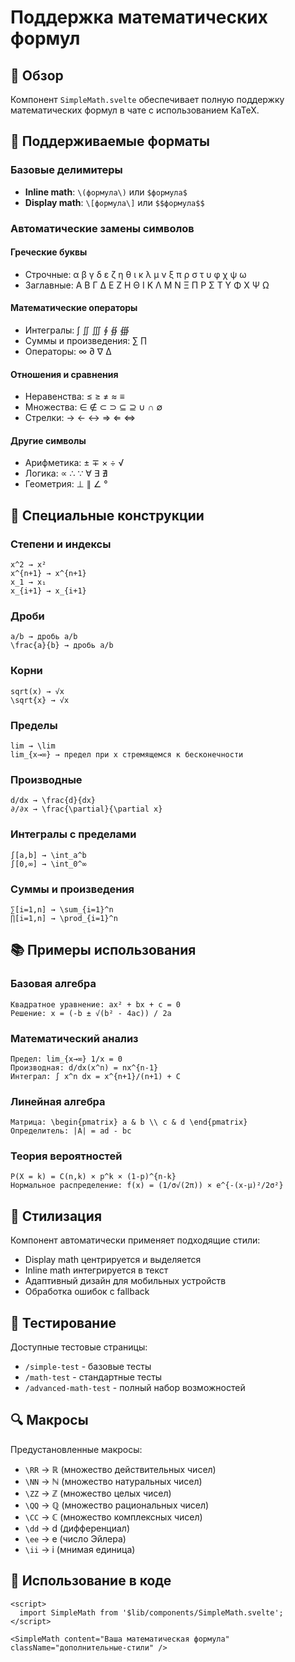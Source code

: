 # Поддержка математических формул

## 🎯 Обзор

Компонент `SimpleMath.svelte` обеспечивает полную поддержку математических формул в чате с использованием KaTeX.

## 📝 Поддерживаемые форматы

### Базовые делимитеры

- **Inline math**: `\(формула\)` или `$формула$`
- **Display math**: `\[формула\]` или `$$формула$$`

### Автоматические замены символов

#### Греческие буквы

- Строчные: α β γ δ ε ζ η θ ι κ λ μ ν ξ π ρ σ τ υ φ χ ψ ω
- Заглавные: Α Β Γ Δ Ε Ζ Η Θ Ι Κ Λ Μ Ν Ξ Π Ρ Σ Τ Υ Φ Χ Ψ Ω

#### Математические операторы

- Интегралы: ∫ ∬ ∭ ∮ ∯ ∰
- Суммы и произведения: ∑ ∏
- Операторы: ∞ ∂ ∇ ∆

#### Отношения и сравнения

- Неравенства: ≤ ≥ ≠ ≈ ≡
- Множества: ∈ ∉ ⊂ ⊃ ⊆ ⊇ ∪ ∩ ∅
- Стрелки: → ← ↔ ⇒ ⇐ ⇔

#### Другие символы

- Арифметика: ± ∓ × ÷ √
- Логика: ∝ ∴ ∵ ∀ ∃ ∄
- Геометрия: ⊥ ∥ ∠ °

## 🔧 Специальные конструкции

### Степени и индексы

```
x^2 → x²
x^{n+1} → x^{n+1}
x_1 → x₁
x_{i+1} → x_{i+1}
```

### Дроби

```
a/b → дробь a/b
\frac{a}{b} → дробь a/b
```

### Корни

```
sqrt(x) → √x
\sqrt{x} → √x
```

### Пределы

```
lim → \lim
lim_{x→∞} → предел при x стремящемся к бесконечности
```

### Производные

```
d/dx → \frac{d}{dx}
∂/∂x → \frac{\partial}{\partial x}
```

### Интегралы с пределами

```
∫[a,b] → \int_a^b
∫[0,∞] → \int_0^∞
```

### Суммы и произведения

```
∑[i=1,n] → \sum_{i=1}^n
∏[i=1,n] → \prod_{i=1}^n
```

## 📚 Примеры использования

### Базовая алгебра

```
Квадратное уравнение: ax² + bx + c = 0
Решение: x = (-b ± √(b² - 4ac)) / 2a
```

### Математический анализ

```
Предел: lim_{x→∞} 1/x = 0
Производная: d/dx(x^n) = nx^{n-1}
Интеграл: ∫ x^n dx = x^{n+1}/(n+1) + C
```

### Линейная алгебра

```
Матрица: \begin{pmatrix} a & b \\ c & d \end{pmatrix}
Определитель: |A| = ad - bc
```

### Теория вероятностей

```
P(X = k) = C(n,k) × p^k × (1-p)^{n-k}
Нормальное распределение: f(x) = (1/σ√(2π)) × e^{-(x-μ)²/2σ²}
```

## 🎨 Стилизация

Компонент автоматически применяет подходящие стили:

- Display math центрируется и выделяется
- Inline math интегрируется в текст
- Адаптивный дизайн для мобильных устройств
- Обработка ошибок с fallback

## 🧪 Тестирование

Доступные тестовые страницы:

- `/simple-test` - базовые тесты
- `/math-test` - стандартные тесты
- `/advanced-math-test` - полный набор возможностей

## 🔍 Макросы

Предустановленные макросы:

- `\RR` → ℝ (множество действительных чисел)
- `\NN` → ℕ (множество натуральных чисел)
- `\ZZ` → ℤ (множество целых чисел)
- `\QQ` → ℚ (множество рациональных чисел)
- `\CC` → ℂ (множество комплексных чисел)
- `\dd` → d (дифференциал)
- `\ee` → e (число Эйлера)
- `\ii` → i (мнимая единица)

## 🚀 Использование в коде

```svelte
<script>
  import SimpleMath from '$lib/components/SimpleMath.svelte';
</script>

<SimpleMath content="Ваша математическая формула" className="дополнительные-стили" />
```
